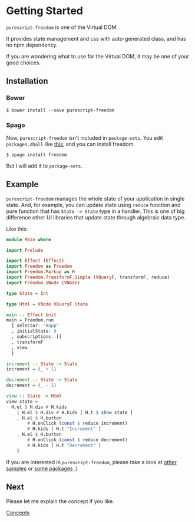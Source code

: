 # Getting Started

`purescript-freedom` is one of the Virtual DOM.

It provides state management and css with auto-generated class, and has no npm dependency.

If you are wondering what to use for the Virtual DOM, it may be one of your good choices.

## Installation

### Bower

```
$ bower install --save purescript-freedom
```

### Spago

Now, `purescript-freedom` isn't included in `package-sets`.
You edit `packages.dhall` like [this](https://github.com/purescript-freedom/purescript-freedom/blob/master/examples/basic/packages.dhall), and you can install freedom.

```
$ spago install freedom
```

But I will add it to `package-sets`.

## Example

`purescript-freedom` manages the whole state of your application in single state.
And, for example, you can update state using `reduce` function and pure function that has `State -> State` type in a handler.
This is one of big difference other UI libraries that update state through algebraic data type.

Like this:

```purescript
module Main where

import Prelude

import Effect (Effect)
import Freedom as Freedom
import Freedom.Markup as H
import Freedom.TransformF.Simple (VQueryF, transformF, reduce)
import Freedom.VNode (VNode)

type State = Int

type Html = VNode VQueryF State

main :: Effect Unit
main = Freedom.run
  { selector: "#app"
  , initialState: 0
  , subscriptions: []
  , transformF
  , view
  }

increment :: State -> State
increment = (_ + 1)

decrement :: State -> State
decrement = (_ - 1)

view :: State -> Html
view state =
  H.el $ H.div # H.kids
    [ H.el $ H.div # H.kids [ H.t $ show state ]
    , H.el $ H.button
        # H.onClick (const $ reduce increment)
        # H.kids [ H.t "Increment" ]
    , H.el $ H.button
        # H.onClick (const $ reduce decrement)
        # H.kids [ H.t "Decrement" ]
    ]

```

If you are interested in `purescript-freedom`, please take a look at [other samples](https://github.com/purescript-freedom/purescript-freedom/tree/master/examples) or [some packages](https://github.com/purescript-freedom) ;)

## Next

Please let me explain the concept if you like.

[Concepts](https://github.com/purescript-freedom/purescript-freedom/tree/master/docs/02-Concepts.md)
